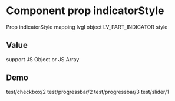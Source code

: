 # Component prop indicatorStyle

Prop indicatorStyle mapping lvgl object LV_PART_INDICATOR style

## Value
support JS Object or JS Array

## Demo
test/checkbox/2
test/progressbar/2
test/progressbar/3
test/slider/1
